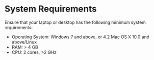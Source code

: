 # System Requirements

Ensure that your laptop or desktop has the following minimum system requirements:

* Operating System: Windows 7 and above, or 4.2 Mac OS X 10.0 and above/Linux
* RAM: > 4 GB
* CPU: 2 cores, >2 GHz
